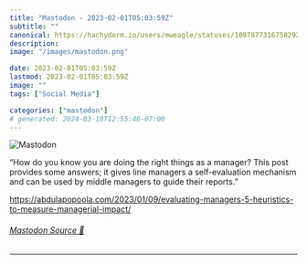 ```yaml
---
title: "Mastodon - 2023-02-01T05:03:59Z"
subtitle: ""
canonical: https://hachyderm.io/users/mweagle/statuses/109787731675829230
description:
image: "/images/mastodon.png"

date: 2023-02-01T05:03:59Z
lastmod: 2023-02-01T05:03:59Z
image: ""
tags: ["Social Media"]

categories: ["mastodon"]
# generated: 2024-03-10T12:55:46-07:00
---
```

![Mastodon](/images/mastodon.png)

<p>“How do you know you are doing the right things as a manager? This post provides some answers; it gives line managers a self-evaluation mechanism and can be used by middle managers to guide their reports.”</p><p><a href="https://abdulapopoola.com/2023/01/09/evaluating-managers-5-heuristics-to-measure-managerial-impact/" target="_blank" rel="nofollow noopener noreferrer" translate="no"><span class="invisible">https://</span><span class="ellipsis">abdulapopoola.com/2023/01/09/e</span><span class="invisible">valuating-managers-5-heuristics-to-measure-managerial-impact/</span></a></p>


###### [Mastodon Source 🐘](https://hachyderm.io/@mweagle/109787731675829230)

___
